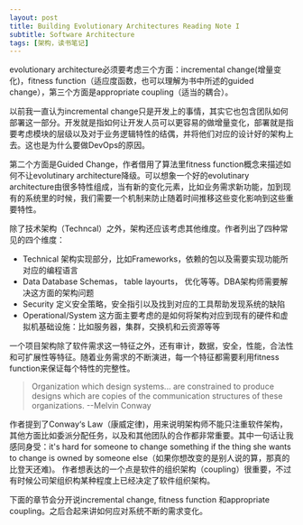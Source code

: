```yaml
---
layout: post
title: Building Evolutionary Architectures Reading Note I
subtitle: Software Architecture
tags: [架构，读书笔记]
---
```


evolutionary architecture必须要考虑三个方面：incremental change(增量变化)，fitness function（适应度函数，也可以理解为书中所述的guided change），第三个方面是appropriate coupling（适当的耦合）。

以前我一直认为incremental change只是开发上的事情，其实它也包含团队如何部署这一部分。开发就是指如何让开发人员可以更容易的做增量变化，部署就是指要考虑模块的层级以及对于业务逻辑特性的结偶，并将他们对应的设计好的架构上去。这也是为什么要做DevOps的原因。

第二个方面是Guided Change，作者借用了算法里fitness function概念来描述如何不让evolutinary architecture降级。可以想象一个好的evolutinary architecture由很多特性组成，当有新的变化元素，比如业务需求新功能，加到现有的系统里的时候，我们需要一个机制来防止随着时间推移这些变化影响到这些重要特性。

除了技术架构（Techncal）之外，架构还应该考虑其他维度。作者列出了四种常见的四个维度：
 - Technical
 架构实现部分，比如Frameworks，依赖的包以及需要实现功能所对应的编程语言
 - Data
 Database Schemas， table layourts， 优化等等。DBA架构师需要解决这方面的架构问题
 - Security
 定义安全策略，安全指引以及找到对应的工具帮助发现系统的缺陷
 - Operational/System
 这方面主要考虑的是如何将架构对应到现有的硬件和虚拟机基础设施：比如服务器，集群，交换机和云资源等等

一个项目架构除了软件需求这一特征之外，还有审计，数据，安全，性能，合法性和可扩展性等特征。随着业务需求的不断演进，每一个特征都需要利用fitness function来保证每个特性的完整性。


 > Organization which design systems... are constrained to produce designs which are copies of the communication structures of these organizations.
 >    --Melvin Conway

 作者提到了Conway‘s Law（康威定律)，用来说明架构师不能只注重软件架构，其他方面比如委派分配任务，以及和其他团队的合作都非常重要。其中一句话让我感同身受：it's hard for someone to change something if the thing she wants to change is owned by someone else（如果你想改变的是别人说的算，那真的比登天还难)。 作者想表达的一个点是软件的组织架构（coupling）很重要，不过有时候公司架组织构某种程度上已经决定了软件组织架构。

 下面的章节会分开说incremental change, fitness function 和appropriate coupling。之后合起来讲如何应对系统不断的需求变化。
